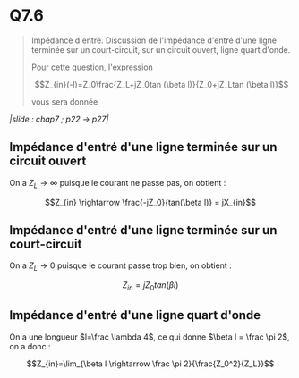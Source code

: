 # Q7.6

> Impédance d'entré. Discussion de l'impédance d'entré d'une ligne terminée sur un court-circuit, sur un circuit ouvert, ligne quart d'onde.
>
> Pour cette question, l'expression 
>
> $$Z_{in}(-l)=Z_0\frac{Z_L+jZ_0tan (\beta l)}{Z_0+jZ_Ltan (\beta l)}$$
>
> vous sera donnée

*|slide : chap7 ; p22 -> p27|*

## Impédance d'entré d'une ligne terminée sur un circuit ouvert

On a $Z_L \rightarrow \infty$ puisque le courant ne passe pas, on obtient :

$$Z_{in} \rightarrow \frac{-jZ_0}{tan(\beta l)} = jX_{in}$$

## Impédance d'entré d'une ligne terminée sur un court-circuit

On a $Z_L \rightarrow 0$ puisque le courant passe trop bien, on obtient :

$$Z_{in} = j Z_0 tan(\beta l)$$

## Impédance d'entré d'une ligne quart d'onde

On a une longueur $l=\frac \lambda 4$, ce qui donne $\beta l = \frac \pi 2$, on a donc :

$$Z_{in}=\lim_{\beta l \rightarrow \frac \pi 2}{\frac{Z_0^2}{Z_L}}$$